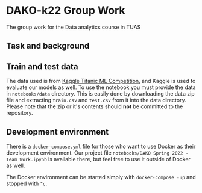 # DAKO-k22 Group Work

The group work for the Data analytics course in TUAS

## Task and background



## Train and test data

The data used is from [Kaggle Titanic ML Competition](https://www.kaggle.com/competitions/titanic), and Kaggle is used to evaluate our models as well. To use the notebook you must provide the data in `notebooks/data` directory. This is easily done by downloading the data zip file and extracting `train.csv` and `test.csv` from it into the data directory. Please note that the zip or it's contents should **not** be committed to the repository.

## Development environment

There is a `docker-compose.yml` file for those who want to use Docker as their development environment. Our project file `notebooks/DAKO Spring 2022 - Team Work.ipynb` is available there, but feel free to use it outside of Docker as well.

The Docker environment can be started simply with `docker-compose -up` and stopped with `^c`.

